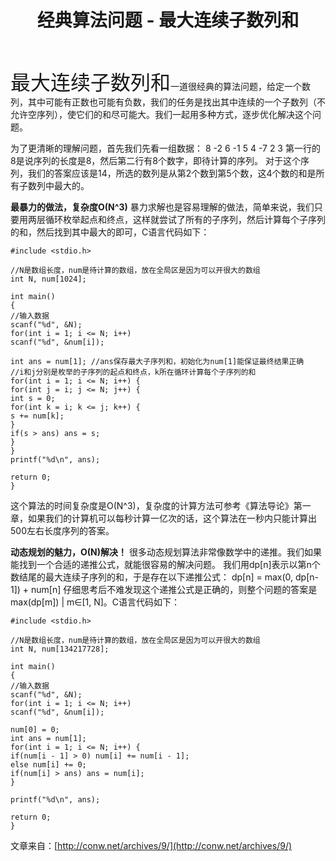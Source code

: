 ﻿---
title: 经典算法问题 - 最大连续子数列和
categories: 算法
tags: 
     - Testing
---

<font size=6>最大连续子数列和</font>一道很经典的算法问题，给定一个数列，其中可能有正数也可能有负数，我们的任务是找出其中连续的一个子数列（不允许空序列），使它们的和尽可能大。我们一起用多种方式，逐步优化解决这个问题。

为了更清晰的理解问题，首先我们先看一组数据：
8
-2 6 -1 5 4 -7 2 3
第一行的8是说序列的长度是8，然后第二行有8个数字，即待计算的序列。
对于这个序列，我们的答案应该是14，所选的数列是从第2个数到第5个数，这4个数的和是所有子数列中最大的。
<!--more-->
**最暴力的做法，复杂度O(N^3)**
暴力求解也是容易理解的做法，简单来说，我们只要用两层循环枚举起点和终点，这样就尝试了所有的子序列，然后计算每个子序列的和，然后找到其中最大的即可，C语言代码如下：

    #include <stdio.h>
    
    //N是数组长度，num是待计算的数组，放在全局区是因为可以开很大的数组
    int N, num[1024];
    
    int main()
    {
    //输入数据
    scanf("%d", &N);
    for(int i = 1; i <= N; i++)
    scanf("%d", &num[i]);
    
    int ans = num[1]; //ans保存最大子序列和，初始化为num[1]能保证最终结果正确
    //i和j分别是枚举的子序列的起点和终点，k所在循环计算每个子序列的和
    for(int i = 1; i <= N; i++) {
    for(int j = i; j <= N; j++) {
    int s = 0;
    for(int k = i; k <= j; k++) {
    s += num[k];
    }
    if(s > ans) ans = s;
    }
    }
    printf("%d\n", ans);
    
    return 0;
    }

这个算法的时间复杂度是O(N^3)，复杂度的计算方法可参考《算法导论》第一章，如果我们的计算机可以每秒计算一亿次的话，这个算法在一秒内只能计算出500左右长度序列的答案。

**动态规划的魅力，O(N)解决！**
很多动态规划算法非常像数学中的递推。我们如果能找到一个合适的递推公式，就能很容易的解决问题。
我们用dp[n]表示以第n个数结尾的最大连续子序列的和，于是存在以下递推公式：
dp[n] = max(0, dp[n-1]) + num[n]
仔细思考后不难发现这个递推公式是正确的，则整个问题的答案是max(dp[m]) | m∈[1, N]。C语言代码如下：

    #include <stdio.h>
    
    //N是数组长度，num是待计算的数组，放在全局区是因为可以开很大的数组
    int N, num[134217728];
    
    int main()
    {
    //输入数据
    scanf("%d", &N);
    for(int i = 1; i <= N; i++)
    scanf("%d", &num[i]);
    
    num[0] = 0;
    int ans = num[1];
    for(int i = 1; i <= N; i++) {
    if(num[i - 1] > 0) num[i] += num[i - 1];
    else num[i] += 0;
    if(num[i] > ans) ans = num[i];
    }
    
    printf("%d\n", ans);
    
    return 0;
    }



文章来自：[http://conw.net/archives/9/](http://conw.net/archives/9/)